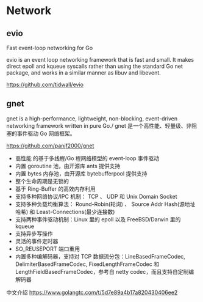 # Network

## evio

Fast event-loop networking for Go

evio is an event loop networking framework that is fast and small. It makes direct epoll and kqueue syscalls rather than using the standard Go net package, and works in a similar manner as libuv and libevent.

https://github.com/tidwall/evio

## gnet

gnet is a high-performance, lightweight, non-blocking, event-driven networking framework written in pure Go./ gnet 是一个高性能、轻量级、非阻塞的事件驱动 Go 网络框架。

https://github.com/panjf2000/gnet

- 高性能 的基于多线程/Go 程网络模型的 event-loop 事件驱动
- 内置 goroutine 池，由开源库 ants 提供支持
- 内置 bytes 内存池，由开源库 bytebufferpool 提供支持
- 整个生命周期是无锁的
- 基于 Ring-Buffer 的高效内存利用
- 支持多种网络协议/IPC 机制： TCP 、 UDP 和 Unix Domain Socket
- 支持多种负载均衡算法： Round-Robin(轮询) 、 Source Addr Hash(源地址哈希) 和 Least-Connections(最少连接数)
- 支持两种事件驱动机制：Linux 里的 epoll 以及 FreeBSD/Darwin 里的 kqueue
- 支持异步写操作
- 灵活的事件定时器
- SO_REUSEPORT 端口重用
- 内置多种编解码器，支持对 TCP 数据流分包：LineBasedFrameCodec, DelimiterBasedFrameCodec, FixedLengthFrameCodec 和 LengthFieldBasedFrameCodec，参考自 netty codec，而且支持自定制编解码器

中文介绍 https://www.golangtc.com/t/5d7e89a4b17a820430406ee2






